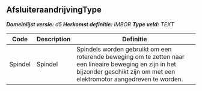 ﻿## AfsluiteraandrijvingType

*__Domeinlijst versie:__ d5*
*__Herkomst definitie:__ IMBOR*
*__Type veld:__ TEXT*

|__Code__ |__Description__ |__Definitie__	|
|	---	|	---	|   ---	| 
| Spindel | Spindel | Spindels worden gebruikt om een roterende beweging om te zetten naar een lineaire beweging en zijn in het bijzonder geschikt zijn om met een elektromotor aangedreven te worden. |
